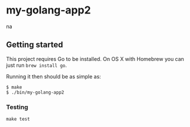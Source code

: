 # my-golang-app2

na

## Getting started

This project requires Go to be installed. On OS X with Homebrew you can just run `brew install go`.

Running it then should be as simple as:

```console
$ make
$ ./bin/my-golang-app2
```

### Testing

`make test`
